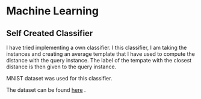 # Machine Learning 
## Self Created Classifier

I have tried implementing a own classifier. I this classifier, I am taking the instances and creating an average template that I have used to compute the distance with the query instance. The label of the tempate with the closest distance is then given to the query instance. 

MNIST dataset was used for this classifier.

The dataset can be found [here](https://www.kaggle.com/zalando-research/fashionmnist) .
